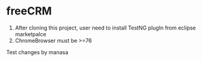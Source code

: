 # freeCRM

1) After cloning this project, user need to install TestNG plugIn from eclipse marketpalce
2) ChromeBrowser must be >=76

Test changes by manasa
